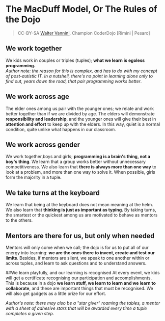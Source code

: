# The MacDuff Model, Or The Rules of the Dojo
> CC-BY-SA [Walter Vannini](mailto:ipse@waltervannini.it), Champion CoderDojo [Rimini | Pesaro]



## We work together
We kids work in couples or triples (tuples); **what we learn is  egoless programming.** <br />
*Author note: the reason for this is complex, and has to do with my concept of post-autistic IT. In a nutshell, there's no point in learning alone only to find out, years down the road, that pair programming works better*.

## We work across age
The elder ones among us pair with the younger ones; we relate and work better together than if we are divided by age. The elders will demonstrate **responsibility and leadership**, and the younger ones will give their best in **attention and effort** to keep up with the elders. In this way, quiet is a normal condition, quite unlike what happens in our classroom.

## We work across gender
We work together,boys and girls; **programming is a brain's thing, not a boy's thing**. We learn that a group works better without unnecessary competitiveness. We also learn that **there is always more than one way** to look at a problem, and more than one way to solve it. When possible, girls form the majority in a tuple.

## We take turns at the keyboard
We learn that being at the keyboard does not mean meaning at the helm. We also learn that **thinking is just as important as typing**. By taking turns, the smartest or the quickest among us are motivated to behave as mentors to the others.

## Mentors are there for us, but only when needed
Mentors will only come when we call; the dojo is for us to put all of our energy into learning: **we are the ones there to invent, create and test our limits**. Besides, if mentors are silent, we speak to one another within or across tuples, and learn to ask questions and to understand answers.

##We learn playfully, and our learning is recognised
At every event, we kids will get a certificate recognising our participation and accomplishments. This is because in a dojo **we learn stuff, we learn to learn and we learn to collaborate**, and these are  important things that must be recognised. We will also get gadgets as a little prize for our effort.

*Author's note: there may also be a "star giver" roaming the tables, a mentor with a sheet of adhesive stars that will be awarded every time a tuple completes a given step.*
